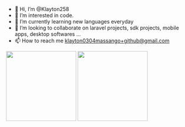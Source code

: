 - 👋 Hi, I’m @Klayton258
- 👀 I’m interested in code.
- 🌱 I’m currently learning new languages everyday
- 💞️ I’m looking to collaborate on laravel projects, sdk projects, mobile apps, desktop softwares ...
- 📫 How to reach me klayton0304massango+github@gmail.com


<div>
  <img height="190em" src="https://github-readme-stats.vercel.app/api?username=Klayton258&show_icons=true&theme=dark&include_all_commits=true&count_private=true" />
  <img height="190em" src="https://github-readme-stats.vercel.app/api/top-langs/?username=Klayton258&layout=compact&langs_count=7&theme=dark"/>
</div>

